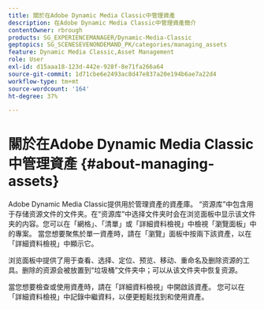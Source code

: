 ```yaml
---
title: 關於在Adobe Dynamic Media Classic中管理資產
description: 在Adobe Dynamic Media Classic中管理資產簡介
contentOwner: rbrough
products: SG_EXPERIENCEMANAGER/Dynamic-Media-Classic
geptopics: SG_SCENESEVENONDEMAND_PK/categories/managing_assets
feature: Dynamic Media Classic,Asset Management
role: User
exl-id: d15aaa18-123d-442e-928f-8e71fa266a64
source-git-commit: 1d71cbe6e2493ac8d47e837a20e194b6ae7a22d4
workflow-type: tm+mt
source-wordcount: '164'
ht-degree: 37%

---
```


# 關於在Adobe Dynamic Media Classic中管理資產 {#about-managing-assets}

Adobe Dynamic Media Classic提供用於管理資產的資產庫。 “资源库”中包含用于存储资源文件的文件夹。在“资源库”中选择文件夹时会在浏览面板中显示该文件夹的内容。您可以在「網格」、「清單」或「詳細資料檢視」中檢視「瀏覽面板」中的專案。 當您想要聚焦於單一資產時，請在「瀏覽」面板中按兩下該資產，以在「詳細資料檢視」中顯示它。

浏览面板中提供了用于查看、选择、定位、预览、移动、重命名及删除资源的工具。删除的资源会被放置到“垃圾桶”文件夹中；可以从该文件夹中恢复资源。

當您想要檢查或使用資產時，請在「詳細資料檢視」中開啟該資產。 您可以在「詳細資料檢視」中記錄中繼資料，以便更輕鬆找到和使用資產。
